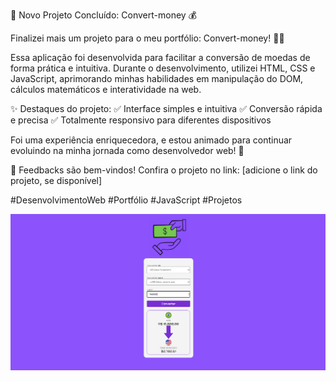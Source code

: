🚀 Novo Projeto Concluído: Convert-money 💰

Finalizei mais um projeto para o meu portfólio: Convert-money! 🔄💵

Essa aplicação foi desenvolvida para facilitar a conversão de moedas de forma prática e intuitiva. Durante o desenvolvimento, utilizei HTML, CSS e JavaScript, aprimorando minhas habilidades em manipulação do DOM, cálculos matemáticos e interatividade na web.

✨ Destaques do projeto:
✅ Interface simples e intuitiva
✅ Conversão rápida e precisa
✅ Totalmente responsivo para diferentes dispositivos

Foi uma experiência enriquecedora, e estou animado para continuar evoluindo na minha jornada como desenvolvedor web! 🚀

💬 Feedbacks são bem-vindos! Confira o projeto no link: [adicione o link do projeto, se disponível]

#DesenvolvimentoWeb #Portfólio #JavaScript #Projetos

<img src="/assets/pronto.PNG"></img>
